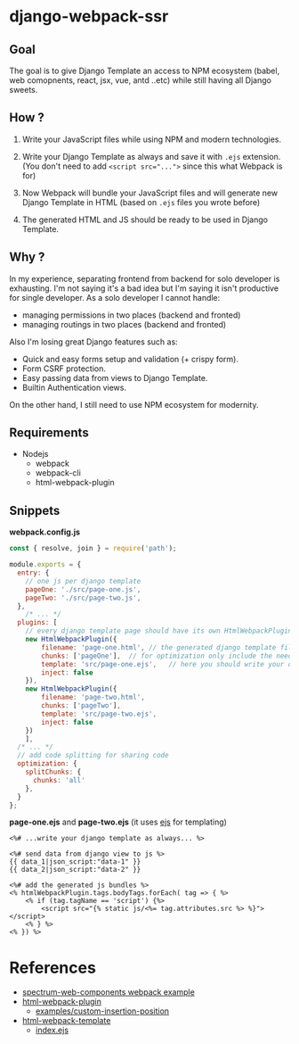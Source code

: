 # django-webpack-ssr

## Goal 

The goal is to give Django Template an access to NPM ecosystem (babel, web comopnents, react, jsx, vue, antd ..etc)  while still having all Django sweets. 

## How ?

1. Write your JavaScript files while using NPM and modern technologies.

2. Write your Django Template as always and save it with `.ejs` extension. (You don't need to add `<script src="...">` since this what Webpack is for)

3. Now Webpack will bundle your JavaScript files and will generate new Django Template in HTML (based on `.ejs` files  you wrote before)

4. The generated HTML and JS should be ready to be used in Django Template.

## Why ?

In my experience, separating frontend from backend for solo developer is exhausting. I'm not saying it's a bad idea but I'm saying it isn't productive for single developer. As a solo developer I cannot handle:

- managing permissions in two places (backend and fronted)
- managing routings in two places (backend and fronted)

Also I'm losing great Django features such as:

- Quick and easy forms setup and validation (+ crispy form). 
- Form CSRF protection. 
- Easy passing data from views to Django Template.
- Builtin Authentication views.

On the other hand, I still need to use NPM ecosystem for modernity.

## Requirements

- Nodejs
  - webpack
  - webpack-cli
  - html-webpack-plugin

## Snippets

**webpack.config.js**

```js
const { resolve, join } = require('path');

module.exports = {
  entry: {
    // one js per django template
    pageOne: './src/page-one.js',
    pageTwo: './src/page-two.js',
  },
	/* ... */
  plugins: [
  	// every django template page should have its own HtmlWebpackPlugin
    new HtmlWebpackPlugin({
        filename: 'page-one.html', // the generated django template file name
        chunks: ['pageOne'],  // for optimization only include the needed entry (bundles)
        template: 'src/page-one.ejs',	// here you should write your django template which will be used to generate the actual django template (page-one.html)
        inject: false
    }),
    new HtmlWebpackPlugin({
        filename: 'page-two.html',
        chunks: ['pageTwo'],
        template: 'src/page-two.ejs',
        inject: false
    })
	],
  /* ... */
  // add code splitting for sharing code
  optimization: {
    splitChunks: {
      chunks: 'all'
    },
  }
};
```

**page-one.ejs** and **page-two.ejs** (it uses [ejs](https://ejs.co/#docs) for templating)

```ejs
<%# ...write your django template as always... %>

<%# send data from django view to js %>
{{ data_1|json_script:"data-1" }}
{{ data_2|json_script:"data-2" }}

<%# add the generated js bundles %>
<% htmlWebpackPlugin.tags.bodyTags.forEach( tag => { %> 
    <% if (tag.tagName == 'script') {%> 
        <script src="{% static js/<%= tag.attributes.src %> %}"></script>
    <% } %> 
<% }) %> 
```

# References

- [spectrum-web-components webpack example](https://github.com/adobe/spectrum-web-components/tree/main/projects/example-project-webpack)
- [html-webpack-plugin](https://github.com/jantimon/html-webpack-plugin)
  - [examples/custom-insertion-position](https://github.com/jantimon/html-webpack-plugin/tree/master/examples/custom-insertion-position)
- [html-webpack-template](https://github.com/jaketrent/html-webpack-template)
  - [index.ejs](https://github.com/jaketrent/html-webpack-template/blob/master/index.ejs)

